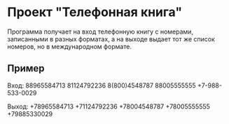 # Проект "Телефонная книга"
Программа получает на вход телефонную книгу с номерами, записанными в разных форматах, а на выходе выдает тот же список номеров, но в международном формате.

## Пример

Вход:
88965584713
81124792236
8(800)4548787
88005555555
+7-988-533-0029

Выход:
+78965584713
+71124792236
+78004548787
+78005555555
+79885330029